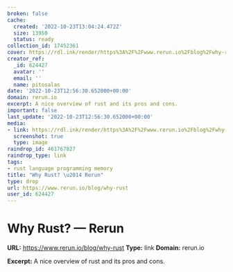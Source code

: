 ```yaml
---
broken: false
cache:
  created: '2022-10-23T13:04:24.472Z'
  size: 13950
  status: ready
collection_id: 17452361
cover: https://rdl.ink/render/https%3A%2F%2Fwww.rerun.io%2Fblog%2Fwhy-rust
creator_ref:
  _id: 624427
  avatar: ''
  email: ''
  name: pitosalas
date: '2022-10-23T12:56:30.652000+00:00'
domain: rerun.io
excerpt: A nice overview of rust and its pros and cons.
important: false
last_update: '2022-10-23T12:56:30.652000+00:00'
media:
- link: https://rdl.ink/render/https%3A%2F%2Fwww.rerun.io%2Fblog%2Fwhy-rust
  screenshot: true
  type: image
raindrop_id: 461767827
raindrop_type: link
tags:
- rust language programming memory
title: "Why Rust? \u2014 Rerun"
type: drop
url: https://www.rerun.io/blog/why-rust
user_id: 624427
---
```


# Why Rust? — Rerun

**URL:** https://www.rerun.io/blog/why-rust
**Type:** link
**Domain:** rerun.io

**Excerpt:** A nice overview of rust and its pros and cons.

